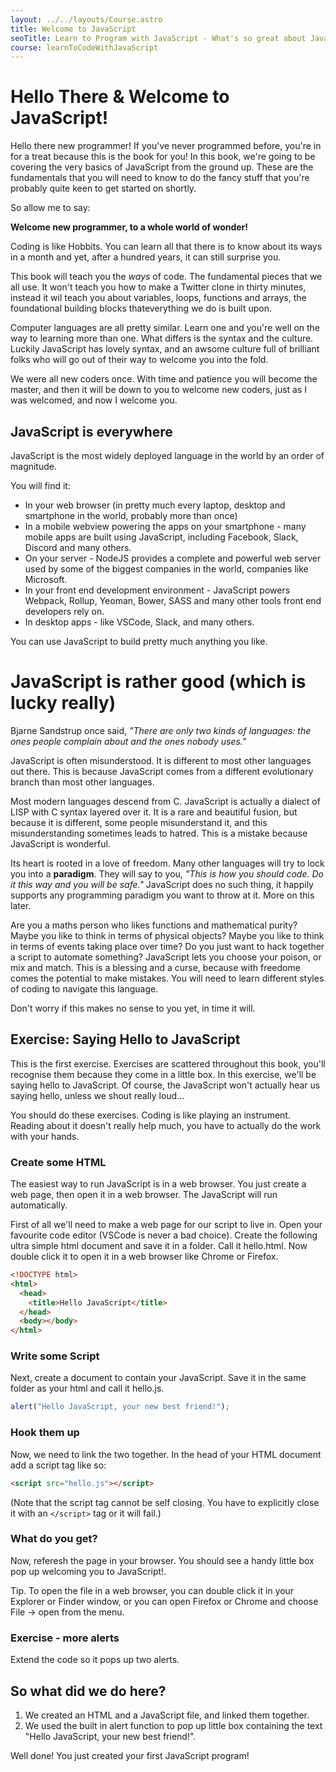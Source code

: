 ```yaml
---
layout: ../../layouts/Course.astro
title: Welcome to JavaScript
seoTitle: Learn to Program with JavaScript - What's so great about JavaScript?
course: learnToCodeWithJavaScript
---
```


# Hello There & Welcome to JavaScript!

Hello there new programmer! If you've never programmed before, you're in for a treat because this is the book for you! In this book, we're going to be covering the very basics of JavaScript from the ground up. These are the fundamentals that you will need to know to do the fancy stuff that you're probably quite keen to get started on shortly.

So allow me to say:

**Welcome new programmer, to a whole world of wonder!**

Coding is like Hobbits. You can learn all that there is to know about its ways in a month and yet, after a hundred years, it can still surprise you.

This book will teach you the _ways_ of code. The fundamental pieces that we all use. It won't teach you how to make a Twitter clone in thirty minutes, instead it wil teach you about variables, loops, functions and arrays, the foundational building blocks thateverything we do is built upon.

Computer languages are all pretty similar. Learn one and you're well on the way to learning more than one. What differs is the syntax and the culture. Luckily JavaScript has lovely syntax, and an awsome culture full of brilliant folks who will go out of their way to welcome you into the fold.

We were all new coders once. With time and patience you will become the master, and then it will be down to you to welcome new coders, just as I was welcomed, and now I welcome you.

## JavaScript is everywhere

JavaScript is the most widely deployed language in the world by an order of magnitude.

You will find it:

- In your web browser (in pretty much every laptop, desktop and smartphone in the world, probably more than once)
- In a mobile webview powering the apps on your smartphone - many mobile apps are built using JavaScript, including Facebook, Slack, Discord and many others.
- On your server - NodeJS provides a complete and powerful web server used by some of the biggest companies in the world, companies like Microsoft.
- In your front end development environment - JavaScript powers Webpack, Rollup, Yeoman, Bower, SASS and many other tools front end developers rely on.
- In desktop apps - like VSCode, Slack, and many others.

You can use JavaScript to build pretty much anything you like.

# JavaScript is rather good (which is lucky really)

Bjarne Sandstrup once said, _"There are only two kinds of languages: the ones people complain about and the ones nobody uses."_

JavaScript is often misunderstood. It is different to most other languages out there. This is because JavaScript comes from a different evolutionary branch than most other languages.

Most modern languages descend from C. JavaScript is actually a dialect of LISP with C syntax layered over it. It is a rare and beautiful fusion, but because it is different, some people misunderstand it, and this misunderstanding sometimes leads to hatred. This is a mistake because JavaScript is wonderful.

Its heart is rooted in a love of freedom. Many other languages will try to lock you into a **paradigm**. They will say to you, _"This is how you should code. Do it this way and you will be safe."_ JavaScript does no such thing, it happily supports any programming paradigm you want to throw at it. More on this later.

Are you a maths person who likes functions and mathematical purity? Maybe you like to think in terms of physical objects? Maybe you like to think in terms of events taking place over time? Do you just want to hack together a script to automate something? JavaScript lets you choose your poison, or mix and match. This is a blessing and a curse, because with freedome comes the potential to make mistakes. You will need to learn different styles of coding to navigate this language.

Don't worry if this makes no sense to you yet, in time it will.

<div class='exercise'>

## Exercise: Saying Hello to JavaScript

This is the first exercise. Exercises are scattered throughout this book, you'll recognise them because they come in a little box. In this exercise, we'll be saying hello to JavaScript. Of course, the JavaScript won't actually hear us saying hello, unless we shout really loud...

You should do these exercises. Coding is like playing an instrument. Reading about it doesn't really help much, you have to actually do the work with your hands.

### Create some HTML

The easiest way to run JavaScript is in a web browser. You just create a web page, then open it in a web browser. The JavaScript will run automatically.

First of all we'll need to make a web page for our script to live in. Open your favourite code editor (VSCode is never a bad choice). Create the following ultra simple html document and save it in a folder. Call it hello.html. Now double click it to open it in a web browser like Chrome or Firefox.

```html
<!DOCTYPE html>
<html>
  <head>
    <title>Hello JavaScript</title>
  </head>
  <body></body>
</html>
```

### Write some Script

Next, create a document to contain your JavaScript. Save it in the same folder as your html and call it hello.js.

```js
alert("Hello JavaScript, your new best friend!");
```

### Hook them up

Now, we need to link the two together. In the head of your HTML document add a script tag like so:

```html
<script src="hello.js"></script>
```

(Note that the script tag cannot be self closing. You have to explicitly close it with an `</script>` tag or it will fail.)

### What do you get?

Now, referesh the page in your browser. You should see a handy little box pop up welcoming you to JavaScript!.

<aside class="box">

Tip. To open the file in a web browser, you can double click it in your Explorer or Finder window, or you can open Firefox or Chrome and choose File -> open from the menu.

</aside>

### Exercise - more alerts

Extend the code so it pops up two alerts.

</div>

## So what did we do here?

1. We created an HTML and a JavaScript file, and linked them together.
2. We used the built in alert function to pop up little box containing the text "Hello JavaScript, your new best friend!".

Well done! You just created your first JavaScript program!
